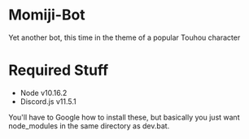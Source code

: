 # Momiji-Bot
Yet another bot, this time in the theme of a popular Touhou character

# Required Stuff
- Node v10.16.2
- Discord.js v11.5.1

You'll have to Google how to install these, but basically you just want node_modules in the same directory as dev.bat.

